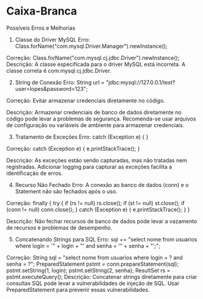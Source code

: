 # Caixa-Branca

Possíveis Erros e Melhorias
1. Classe do Driver MySQL
Erro:
Class.forName("com.mysql.Driver.Manager").newInstance();

Correção:
Class.forName("com.mysql.cj.jdbc.Driver").newInstance();
Descrição:
A classe especificada para o driver MySQL está incorreta. A classe correta é com.mysql.cj.jdbc.Driver.

2. String de Conexão
Erro:
String url = "jdbc:mysql://127.0.0.1/test?user=lopes&password=123";

Correção:
Evitar armazenar credenciais diretamente no código.

Descrição:
Armazenar credenciais de banco de dados diretamente no código pode levar a problemas de segurança. Recomenda-se usar arquivos de configuração ou variáveis de ambiente para armazenar credenciais.

3. Tratamento de Exceções
Erro:
catch (Exception e) { }

Correção:
catch (Exception e) {
    e.printStackTrace();
}

Descrição:
As exceções estão sendo capturadas, mas não tratadas nem registradas. Adicionar logging para capturar as exceções facilita a identificação de erros.

4. Recurso Não Fechado
Erro:
A conexão ao banco de dados (conn) e o Statement não são fechados após o uso.

Correção:
finally {
    try {
        if (rs != null) rs.close();
        if (st != null) st.close();
        if (conn != null) conn.close();
    } catch (Exception e) {
        e.printStackTrace();
    }
}

Descrição:
Não fechar recursos de banco de dados pode levar a vazamento de recursos e problemas de desempenho.

5. Concatenando Strings para SQL
Erro:
sql += "select nome from usuarios where login = '" + login + "' and senha = '" + senha + "';";

Correção:
String sql = "select nome from usuarios where login = ? and senha = ?";
PreparedStatement pstmt = conn.prepareStatement(sql);
pstmt.setString(1, login);
pstmt.setString(2, senha);
ResultSet rs = pstmt.executeQuery();
Descrição:
Concatenar strings diretamente para criar consultas SQL pode levar a vulnerabilidades de injeção de SQL. Usar PreparedStatement para prevenir essas vulnerabilidades.
